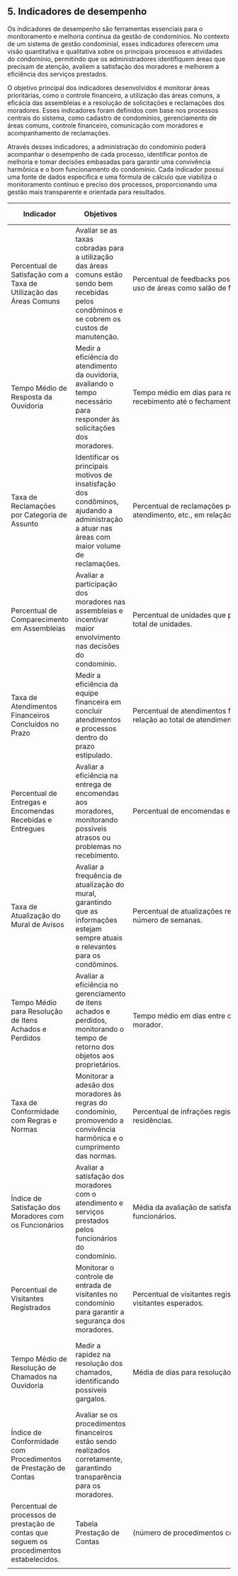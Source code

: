 ## 5. Indicadores de desempenho

Os indicadores de desempenho são ferramentas essenciais para o monitoramento e melhoria contínua da gestão de condomínios. No contexto de um sistema de gestão condominial, esses indicadores oferecem uma visão quantitativa e qualitativa sobre os principais processos e atividades do condomínio, permitindo que os administradores identifiquem áreas que precisam de atenção, avaliem a satisfação dos moradores e melhorem a eficiência dos serviços prestados.

O objetivo principal dos indicadores desenvolvidos é monitorar áreas prioritárias, como o controle financeiro, a utilização das áreas comuns, a eficácia das assembleias e a resolução de solicitações e reclamações dos moradores. Esses indicadores foram definidos com base nos processos centrais do sistema, como cadastro de condomínios, gerenciamento de áreas comuns, controle financeiro, comunicação com moradores e acompanhamento de reclamações.

Através desses indicadores, a administração do condomínio poderá acompanhar o desempenho de cada processo, identificar pontos de melhoria e tomar decisões embasadas para garantir uma convivência harmônica e o bom funcionamento do condomínio. Cada indicador possui uma fonte de dados específica e uma fórmula de cálculo que viabiliza o monitoramento contínuo e preciso dos processos, proporcionando uma gestão mais transparente e orientada para resultados.

| **Indicador** | **Objetivos** | **Descrição** | **Fonte de dados** | **Fórmula de cálculo** |
| ---           | ---           | ---           | ---             | ---             |
| Percentual de Satisfação com a Taxa de Utilização das Áreas Comuns | Avaliar se as taxas cobradas para a utilização das áreas comuns estão sendo bem recebidas pelos condôminos e se cobrem os custos de manutenção. | Percentual de feedbacks positivos sobre as taxas cobradas em relação ao uso de áreas como salão de festas, piscina, academia, etc. | Feedbacks e Reservas de Áreas Comuns | número de feedbacks positivos/número total de feedbacks)∗100 |
| Tempo Médio de Resposta da Ouvidoria | Medir a eficiência do atendimento da ouvidoria, avaliando o tempo necessário para responder às solicitações dos moradores. | Tempo médio em dias para responder um ticket de ouvidoria, desde o recebimento até o fechamento. | Tabela Ouvidoria (contendo informações de data de abertura e data de resposta). | (soma de tempo de resposta de todos os tickets/número total de tickets) |
| Taxa de Reclamações por Categoria de Assunto | Identificar os principais motivos de insatisfação dos condôminos, ajudando a administração a atuar nas áreas com maior volume de reclamações. | Percentual de reclamações por categoria, como manutenção, segurança, atendimento, etc., em relação ao total de reclamações. |  Tabela Ouvidoria ou Reclamações (com informações sobre a categoria do assunto). | (número de reclamações da categoria/número total de reclamações)∗100 |
|Percentual de Comparecimento em Assembleias| Avaliar a participação dos moradores nas assembleias e incentivar maior envolvimento nas decisões do condomínio. | Percentual de unidades que participaram das assembleias em relação ao total de unidades. | Tabelas Assembleias e Condomínios. | (número de unidades presentes na assembleia/número total de unidades)∗100 |
|  Taxa de Atendimentos Financeiros Concluídos no Prazo |  Medir a eficiência da equipe financeira em concluir atendimentos e processos dentro do prazo estipulado. |Percentual de atendimentos financeiros concluídos dentro do prazo em relação ao total de atendimentos.  | Tabela Atendimentos Financeiros (com informações sobre prazo). | (número de atendimentos concluídos no prazo/número total de atendimentos)∗100 |
| Percentual de Entregas e Encomendas Recebidas e Entregues | Avaliar a eficiência na entrega de encomendas aos moradores, monitorando possíveis atrasos ou problemas no recebimento. | Percentual de encomendas entregues aos moradores dentro do prazo. | Tabela Entregas e Encomendas. | (número de encomendas entregues no prazo/número total de encomendas)∗100 |
| Taxa de Atualização do Mural de Avisos | Avaliar a frequência de atualização do mural, garantindo que as informações estejam sempre atuais e relevantes para os condôminos. |  Percentual de atualizações realizadas no mural de avisos em relação ao número de semanas.| Tabela Mural de Avisos (contendo datas das atualizações) | (número de atualizações realizadas/número de semanas)∗100|
| Tempo Médio para Resolução de Itens Achados e Perdidos | Avaliar a eficiência no gerenciamento de itens achados e perdidos, monitorando o tempo de retorno dos objetos aos proprietários. | Tempo médio em dias entre o registro de um item e a devolução ao morador. |  Tabela Achados e Perdidos (com datas de registro e devolução). |(soma de tempo de resolução de todos os itens/número total de itens) |
| Taxa de Conformidade com Regras e Normas | Monitorar a adesão dos moradores às regras do condomínio, promovendo a convivência harmônica e o cumprimento das normas. | Percentual de infrações registradas em relação ao número total de residências. | Tabelas Regras e Normas e Infrações. |(número total de infrações /número total de residências)∗100 |
|  Índice de Satisfação dos Moradores com os Funcionários | Avaliar a satisfação dos moradores com o atendimento e serviços prestados pelos funcionários do condomínio. | Média da avaliação de satisfação dos moradores em relação aos funcionários. | Tabelas Funcionários e Feedbacks (com notas de avaliação dos moradores). | soma das notas de satisfação/número total de avaliações |
| Percentual de Visitantes Registrados | Monitorar o controle de entrada de visitantes no condomínio para garantir a segurança dos moradores. | Percentual de visitantes registrados em relação ao número total de visitantes esperados. | Tabelas Visitantes e Apartamentos. | (número de visitantes registrados/número total de visitantes esperados)∗1 |
| Tempo Médio de Resolução de Chamados na Ouvidoria | Medir a rapidez na resolução dos chamados, identificando possíveis gargalos. | Média de dias para resolução de chamados de ouvidoria. | Tabela Ouvidoria (com data de abertura e data de fechamento dos chamados). | (soma do tempo de resolução de todos os chamados/número total de chamados) |
| Índice de Conformidade com Procedimentos de Prestação de Contas |  Avaliar se os procedimentos financeiros estão sendo realizados corretamente, garantindo transparência para os moradores.
 | Percentual de processos de prestação de contas que seguem os procedimentos estabelecidos. | Tabela Prestação de Contas | (número de procedimentos corretos/número total de procedimentos)∗100 |
|  |  |  |  |  |





